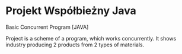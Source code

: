 # Projekt Współbieżny Java

Basic Concurrent Program [JAVA]

Project is a scheme of a program, which works concurrently. It shows industry producing 2 products from 2 types of materials.
